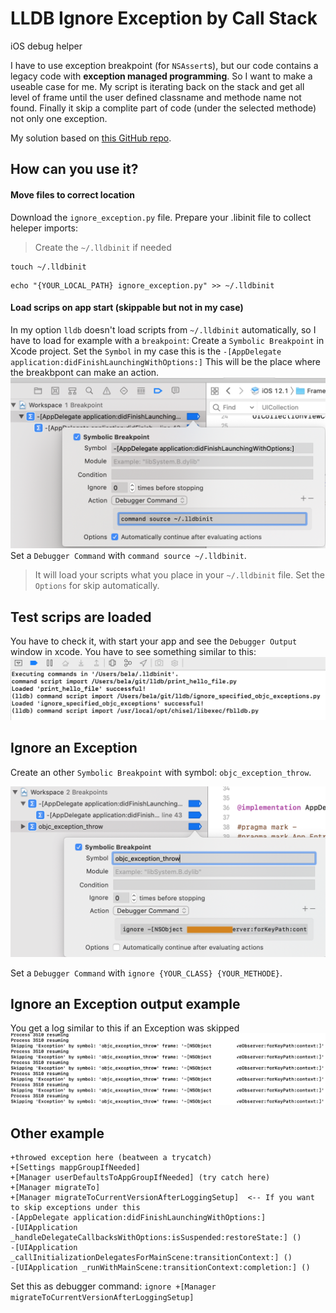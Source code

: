 # LLDB Ignore Exception by Call Stack

iOS debug helper

I have to use exception breakpoint (for `NSAssert`s), but our code contains a legacy code with **exception managed programming**. 
So I want to make a useable case for me.
My script is iterating back on the stack and get all level of frame until the user defined classname and methode name not found. Finally it skip a complite part of code (under the selected methode) not only one exception.

My solution based on [this GitHub repo](https://gist.github.com/chendo/6759305).

## How can you use it?

#### Move files to correct location

Download the `ignore_exception.py` file.
Prepare your .libinit file to collect heleper imports:
> Create the `~/.lldbinit` if needed
```
touch ~/.lldbinit
```
```
echo "{YOUR_LOCAL_PATH} ignore_exception.py" >> ~/.lldbinit
```

#### Load scrips on app start (skippable but not in my case)

In my option `lldb` doesn't load scripts from `~/.lldbinit` automatically, so I have to load for example with a `breakpoint`:
Create a `Symbolic Breakpoint` in Xcode project.
Set the `Symbol` in my case this is the `-[AppDelegate application:didFinishLaunchingWithOptions:]`
This will be the place where the breakbpont can make an action.
![1](Images/1.png)
Set a `Debugger Command` with `command source ~/.lldbinit`.
> It will load your scripts what you place in your `~/.lldbinit` file.
Set the `Options` for skip automatically.

## Test scrips are loaded
You have to check it, with start your app and see the `Debugger Output` window in xcode.
You have to see something similar to this:
![2](Images/2.png)

## Ignore an Exception
Create an other `Symbolic Breakpoint` with symbol: `objc_exception_throw`.

![3](Images/3.png)

Set a `Debugger Command` with `ignore {YOUR_CLASS} {YOUR_METHODE}`.

## Ignore an Exception output example 
You get a log similar to this if an Exception was skipped
![4](Images/4.png)


## Other example
```
+throwed exception here (beatween a trycatch)
+[Settings mappGroupIfNeeded]
+[Manager userDefaultsToAppGroupIfNeeded] (try catch here)
+[Manager migrateTo]
+[Manager migrateToCurrentVersionAfterLoggingSetup]  <-- If you want to skip exceptions under this
-[AppDelegate application:didFinishLaunchingWithOptions:]
-[UIApplication _handleDelegateCallbacksWithOptions:isSuspended:restoreState:] ()
-[UIApplication _callInitializationDelegatesForMainScene:transitionContext:] ()
-[UIApplication _runWithMainScene:transitionContext:completion:] ()
```
Set this as debugger command: `ignore +[Manager migrateToCurrentVersionAfterLoggingSetup]` 
